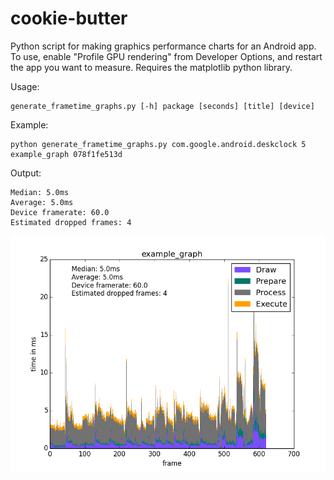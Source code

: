 # cookie-butter

Python script for making graphics performance charts for an Android app. To use, enable "Profile GPU rendering" from Developer Options, and restart the app you want to measure. Requires the matplotlib python library. 

Usage: 

    generate_frametime_graphs.py [-h] package [seconds] [title] [device]

Example: 
    
    python generate_frametime_graphs.py com.google.android.deskclock 5 example_graph 078f1fe513d
    
Output: 

    Median: 5.0ms 
    Average: 5.0ms 
    Device framerate: 60.0 
    Estimated dropped frames: 4

![Example Graph](example_graph.png "Example Graph")


